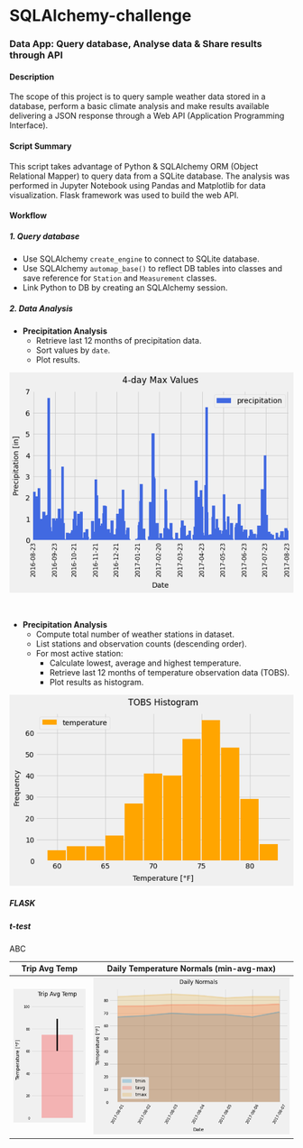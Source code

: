 # SQLAlchemy-challenge
### Data App: Query database, Analyse data & Share results through API


#### Description
The scope of this project is to query sample weather data stored in a database, perform a basic climate analysis and make results available delivering a JSON response through a Web API (Application Programming Interface).

#### Script Summary
This script takes advantage of Python & SQLAlchemy ORM (Object Relational Mapper) to query data from a SQLite database. The analysis was performed in Jupyter Notebook using Pandas and Matplotlib for data visualization. Flask framework was used to build the web API.

#### Workflow

##### 1. Query database
+ Use SQLAlchemy `create_engine` to connect to SQLite database.
+ Use SQLAlchemy `automap_base()` to reflect DB tables into classes and save reference for `Station` and `Measurement` classes.
+ Link Python to DB by creating an SQLAlchemy session.

##### 2. Data Analysis
+ **Precipitation Analysis**
    - Retrieve last 12 months of precipitation data.
    - Sort values by `date`.
    - Plot results.

![Precipitation](ClimateSQLAlchemy/Images/Precipitation.png)

<br/>

+ **Precipitation Analysis**
    - Compute total number of weather stations in dataset.
    - List stations and observation counts (descending order).
    - For most active station:
        - Calculate lowest, average and highest temperature.
        - Retrieve last 12 months of temperature observation data (TOBS).
        - Plot results as histogram.

![Histogram](ClimateSQLAlchemy/Images/Histogram.png)


##### FLASK




##### t-test






ABC


| Trip Avg Temp | Daily Temperature Normals (min-avg-max) |
| --- | --- |
| ![Temperature_Avg](ClimateSQLAlchemy/Images/Trip_Avg_Temp.png) | ![Daily_Normals](ClimateSQLAlchemy/Images/Daily_Normals.png) |
